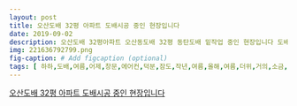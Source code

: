 ```yaml
---
layout: post
title: 오산도배 32평 아파트 도배시공 중인 현장입니다
date: 2019-09-02
description: 오산도배 32평아파트 오산동도배 32평 동탄도배 밑작업 중인 현장입니다 도배를 한지 꽤 오산도배 하하도배가 상담부터 시공까지 친절히 도와드리겠습니다 동탄도배 오산도배 오산동 32평아파트 도배 
img: 221636792799.png
fig-caption: # Add figcaption (optional)
tags: [ 하하,도배,여름,어제,창문,에어컨,덕분,잠도,작년,여름,올해,여름,더위,거의,소금,타이레놀,건강,오늘,도배,후기,작성,오산,아파트,보통,아파트,제일,아파트,구조,인테리어,때문,실제,도배,평수,차이,오늘,현장,도배,시공,도배,엘지,시스,작업,중인,현장,도배,한지,기도,손상,전부,작업,시작,천장,벽지,제거,시간,이만,다만,벽지,술술,거실,상황,마찬가지,천장,보시,대로,천장,박스,하얀색,필름,부분,오른쪽,벽면,필름,시공,부분,집의,구조,필름,몰딩,인테리어,도배,평수,천차만별,때문,견적,직접,보시,얘기,평등,평수,준가,가장,견적,직접,구멍,곳도,우선,벽지,먼저,제거,작업,예정,보통,조그만,못자리,배지,발라,자국,사진,구멍,안방,작은방,벽지,전부,벽지,벌써,오늘,도배,만들기,위해,팀원,계속,작업,다른,작업,사진,이제,도배,후의,모습,도배,집의,분위기,벽지,전부,제거,도배지,방이,처음,상담,채광,이기,때문,벽지,추천,보시,천장,하얀색,연한,아이보리,약간,분홍,안방,색상,하단,마감,공사,이후,최대한,벽지,마감,아래,정도,이상은,무슨,때문,마무리,마감,신경,말씀,마찬가지,안방,천장,흰색,워낙,천장,도배,벽지,엘지,시스,특성,질감,별로,실크,모든,벽지,가품,싸구려,벽지,제대로,벽지,사용,지로,도배,하하,도배,소비자,시공,벽지,증명서,일자,무엇,보시,이참,설명,아파트,거의,모두,시멘트,석고보드,간혹,목재,정도,드뭅니,보통,시멘트,경우,특수,천이,게링,작업,석고보드,석고,석고,음매,배지,작업,사진,바로,석고,석고,사이,배지,자국,배지,이기,때문,벽지,마찬가지,처음,시간,마르,때문,시공,직후,사진,배지,모습,시간,벽지,걱정,천장,보기,몰딩,바닥,이기,때문,더욱,벽지,필요,오산,도배,하하,도배,상담,시공,도배,오산,도배,오산동,아파트,도배,후기,시공,모습,이유,하하,도배,도배,전문,시공,때문,경험,기술,바탕,외주,베테,이기,때문,안심,일도,하하,도배,하루,도배,오산,도배,오산동,도배,실크,도배,전문,하하,도배 ]
---
```

[오산도배 32평 아파트 도배시공 중인 현장입니다](https://blog.naver.com/alex639?Redirect=Log&logNo=221636792799)